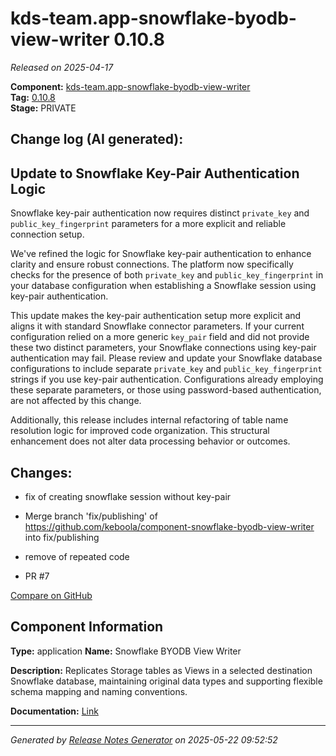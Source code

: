 #  kds-team.app-snowflake-byodb-view-writer 0.10.8

_Released on 2025-04-17_

**Component:** [kds-team.app-snowflake-byodb-view-writer](https://github.com/keboola/component-snowflake-byodb-view-writer)  
**Tag:** [0.10.8](https://github.com/keboola/component-snowflake-byodb-view-writer/releases/tag/0.10.8)  
**Stage:** PRIVATE


## Change log (AI generated):
## Update to Snowflake Key-Pair Authentication Logic
Snowflake key-pair authentication now requires distinct `private_key` and `public_key_fingerprint` parameters for a more explicit and reliable connection setup.

We've refined the logic for Snowflake key-pair authentication to enhance clarity and ensure robust connections. The platform now specifically checks for the presence of both `private_key` and `public_key_fingerprint` in your database configuration when establishing a Snowflake session using key-pair authentication.

This update makes the key-pair authentication setup more explicit and aligns it with standard Snowflake connector parameters. If your current configuration relied on a more generic `key_pair` field and did not provide these two distinct parameters, your Snowflake connections using key-pair authentication may fail. Please review and update your Snowflake database configurations to include separate `private_key` and `public_key_fingerprint` strings if you use key-pair authentication. Configurations already employing these separate parameters, or those using password-based authentication, are not affected by this change.

Additionally, this release includes internal refactoring of table name resolution logic for improved code organization. This structural enhancement does not alter data processing behavior or outcomes.



## Changes:



- fix of creating snowflake session without key-pair 






- Merge branch 'fix/publishing' of https://github.com/keboola/component-snowflake-byodb-view-writer into fix/publishing 




- remove of repeated code 




- PR #7 



[Compare on GitHub](https://github.com/keboola/component-snowflake-byodb-view-writer/compare/0.10.7...0.10.8)



## Component Information
**Type:** application
**Name:** Snowflake BYODB View Writer

**Description:** Replicates Storage tables as Views in a selected destination Snowflake database, maintaining original data types and supporting flexible schema mapping and naming conventions.


**Documentation:** [Link](https://github.com/keboola/component-snowflake-byodb-view-writer/blob/main/README.md)



---
_Generated by [Release Notes Generator](https://github.com/keboola/release-notes-generator)
on 2025-05-22 09:52:52_